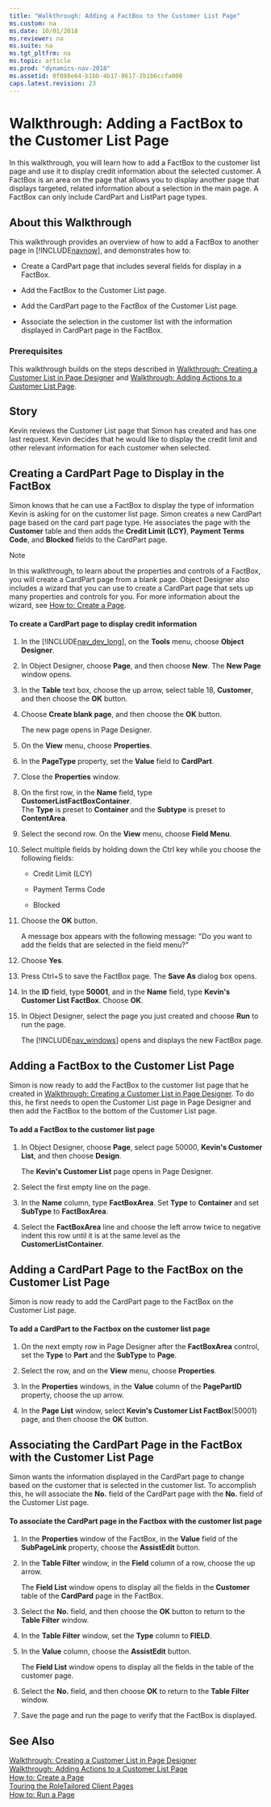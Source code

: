 ```yaml
---
title: "Walkthrough: Adding a FactBox to the Customer List Page"
ms.custom: na
ms.date: 10/01/2018
ms.reviewer: na
ms.suite: na
ms.tgt_pltfrm: na
ms.topic: article
ms.prod: "dynamics-nav-2018"
ms.assetid: 0f088e64-b1bb-4b17-8617-2b1b6ccfa000
caps.latest.revision: 23
---
```

# Walkthrough: Adding a FactBox to the Customer List Page
In this walkthrough, you will learn how to add a FactBox to the customer list page and use it to display credit information about the selected customer. A FactBox is an area on the page that allows you to display another page that displays targeted, related information about a selection in the main page. A FactBox can only include CardPart and ListPart page types.  
  
## About this Walkthrough  
 This walkthrough provides an overview of how to add a FactBox to another page in [!INCLUDE[navnow](includes/navnow_md.md)], and demonstrates how to:  
  
-   Create a CardPart page that includes several fields for display in a FactBox.  
  
-   Add the FactBox to the Customer List page.  
  
-   Add the CardPart page to the FactBox of the Customer List page.  
  
-   Associate the selection in the customer list with the information displayed in CardPart page in the FactBox.  
  
### Prerequisites  
 This walkthrough builds on the steps described in [Walkthrough: Creating a Customer List in Page Designer](Walkthrough--Creating-a-Customer-List-in-Page-Designer.md) and [Walkthrough: Adding Actions to a Customer List Page](Walkthrough--Adding-Actions-to-a-Customer-List-Page.md).  
  
## Story  
 Kevin reviews the Customer List page that Simon has created and has one last request. Kevin decides that he would like to display the credit limit and other relevant information for each customer when selected.  
  
## Creating a CardPart Page to Display in the FactBox  
 Simon knows that he can use a FactBox to display the type of information Kevin is asking for on the customer list page. Simon creates a new CardPart page based on the card part page type. He associates the page with the **Customer** table and then adds the **Credit Limit \(LCY\)**, **Payment Terms Code**, and **Blocked** fields to the CardPart page.  
  
> [!NOTE]  
>  In this walkthrough, to learn about the properties and controls of a FactBox, you will create a CardPart page from a blank page. Object Designer also includes a wizard that you can use to create a CardPart page that sets up many properties and controls for you. For more information about the wizard, see [How to: Create a Page](How-to--Create-a-Page.md).  
  
#### To create a CardPart page to display credit information  
  
1.  In the [!INCLUDE[nav_dev_long](includes/nav_dev_long_md.md)], on the **Tools** menu, choose **Object Designer**.  
  
2.  In Object Designer, choose **Page**, and then choose **New**. The **New Page** window opens.  
  
3.  In the **Table** text box, choose the up arrow, select table 18, **Customer**, and then choose the **OK** button.  
  
4.  Choose **Create blank page**, and then choose the **OK** button.  
  
     The new page opens in Page Designer.  
  
5.  On the **View** menu, choose **Properties**.  
  
6.  In the **PageType** property, set the **Value** field to **CardPart**.  
  
7.  Close the **Properties** window.  
  
8.  On the first row, in the **Name** field, type **CustomerListFactBoxContainer**.   
    The **Type** is preset to **Container** and the **Subtype** is preset to **ContentArea**.  
  
9. Select the second row. On the **View** menu, choose **Field Menu**.  
  
10. Select multiple fields by holding down the Ctrl key while you choose the following fields:  
  
    -   Credit Limit \(LCY\)  
  
    -   Payment Terms Code  
  
    -   Blocked  
  
11. Choose the **OK** button.  
  
     A message box appears with the following message: "Do you want to add the fields that are selected in the field menu?"  
  
12. Choose **Yes**.  
  
13. Press Ctrl+S to save the FactBox page. The **Save As** dialog box opens.  
  
14. In the **ID** field, type **50001**, and in the **Name** field, type **Kevin's Customer List FactBox**. Choose **OK**.  
  
15. In Object Designer, select the page you just created and choose **Run** to run the page.  
  
     The [!INCLUDE[nav_windows](includes/nav_windows_md.md)] opens and displays the new FactBox page.  
  
## Adding a FactBox to the Customer List Page  
 Simon is now ready to add the FactBox to the customer list page that he created in [Walkthrough: Creating a Customer List in Page Designer](Walkthrough--Creating-a-Customer-List-in-Page-Designer.md). To do this, he first needs to open the Customer List page in Page Designer and then add the FactBox to the bottom of the Customer List page.  
  
#### To add a FactBox to the customer list page  
  
1.  In Object Designer, choose **Page**, select page 50000, **Kevin's Customer List**, and then choose **Design**.  
  
     The **Kevin's Customer List** page opens in Page Designer.  
  
2.  Select the first empty line on the page.  
  
3.  In the **Name** column, type **FactBoxArea**. Set **Type** to **Container** and set **SubType** to **FactBoxArea**.  
  
4.  Select the **FactBoxArea** line and choose the left arrow twice to negative indent this row until it is at the same level as the **CustomerListContainer**.  
  
## Adding a CardPart Page to the FactBox on the Customer List Page  
 Simon is now ready to add the CardPart page to the FactBox on the Customer List page.  
  
#### To add a CardPart to the Factbox on the customer list page  
  
1.  On the next empty row in Page Designer after the **FactBoxArea** control, set the **Type** to **Part** and the **SubType** to **Page**.  
  
2.  Select the row, and on the **View** menu, choose **Properties**.  
  
3.  In the **Properties** windows, in the **Value** column of the **PagePartID** property, choose the up arrow.  
  
4.  In the **Page List** window, select **Kevin's Customer List FactBox**\(50001\) page, and then choose the **OK** button.  
  
## Associating the CardPart Page in the FactBox with the Customer List Page  
 Simon wants the information displayed in the CardPart page to change based on the customer that is selected in the customer list. To accomplish this, he will associate the **No.** field of the CardPart page with the **No.** field of the Customer List page.  
  
#### To associate the CardPart page in the Factbox with the customer list page  
  
1.  In the **Properties** window of the FactBox, in the **Value** field of the **SubPageLink** property, choose the **AssistEdit** button.  
  
2.  In the **Table Filter** window, in the **Field** column of a row, choose the up arrow.  
  
     The **Field List** window opens to display all the fields in the **Customer** table of the **CardPard** page in the FactBox.  
  
3.  Select the **No.** field, and then choose the **OK** button to return to the **Table Filter** window.  
  
4.  In the **Table Filter** window, set the **Type** column to **FIELD**.  
  
5.  In the **Value**  column, choose the **AssistEdit** button.  
  
     The **Field List** window opens to display all the fields in the table of the customer page.  
  
6.  Select the **No.** field, and then choose **OK** to return to the **Table Filter** window.  
  
7.  Save the page and run the page to verify that the FactBox is displayed.  
  
## See Also  
 [Walkthrough: Creating a Customer List in Page Designer](Walkthrough--Creating-a-Customer-List-in-Page-Designer.md)   
 [Walkthrough: Adding Actions to a Customer List Page](Walkthrough--Adding-Actions-to-a-Customer-List-Page.md)   
 [How to: Create a Page](How-to--Create-a-Page.md)   
 [Touring the RoleTailored Client Pages](Touring-the-RoleTailored-Client-Pages.md)   
 [How to: Run a Page](How-to--Run-a-Page.md)
